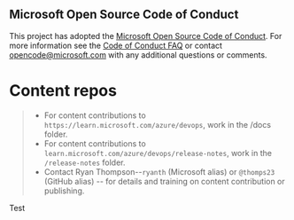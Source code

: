## Microsoft Open Source Code of Conduct
This project has adopted the [Microsoft Open Source Code of Conduct](https://opensource.microsoft.com/codeofconduct/).
For more information see the [Code of Conduct FAQ](https://opensource.microsoft.com/codeofconduct/faq/) or contact [opencode@microsoft.com](mailto:opencode@microsoft.com) with any additional questions or comments.

# Content repos

> * For content contributions to `https://learn.microsoft.com/azure/devops`, work in the /docs folder.
> * For content contributions to `learn.microsoft.com/azure/devops/release-notes`, work in the `/release-notes` folder.
> * Contact Ryan Thompson--`ryanth` (Microsoft alias) or `@thomps23` (GitHub alias) -- for details and training on content contribution or publishing.

Test
